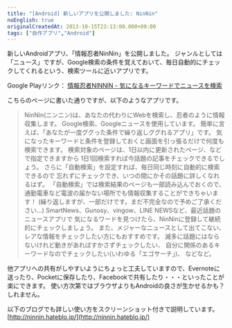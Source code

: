 ```yaml
---
title: "[Android] 新しいアプリを公開しました: NinNin"
noEnglish: true
originalCreatedAt: 2013-10-15T23:13:00.000+09:00
tags: ["自作アプリ","Android"]
---
```

新しいAndroidアプリ、「情報忍者NinNin」を公開しました。
ジャンルとしては「ニュース」ですが、Google検索の条件を覚えておいて、毎日自動的にチェックしてくれるという、検索ツールに近いアプリです。

Google Playリンク：
[情報忍者NINNIN - 気になるキーワードでニュースを検索](https://play.google.com/store/apps/details?id=me.ninnin)
<!--more-->
こちらのページに書いた通りですが、以下のようなアプリです。

> NinNin(ニンニン)は、あなたの代わりにWebを検索し、忍者のように情報収集します。 Google検索、Googleニュースを使用しています。 簡単に言えば、「あなたが一度ググった条件で繰り返しググれるアプリ」です。 気になったキーワードと条件を登録しておくと画面を引っ張るだけで何度も検索できます。 検索対象のページは、1日以内に更新されたページ、などで指定できますから 1日1回検索すれば今話題の記事をチェックできるでしょう。 さらに「自動検索」を設定すれば、毎日同じ時刻に自動的に検索できるので 忘れずにチェックでき、いつの間にかその話題に詳しくなれるはず。 「自動検索」では検索結果のページも一部読み込んでおくので、 通勤電車など電波の届かない場所でも情報収集することができちゃいます！ (繰り返しますが、一部だけです。まだ不完全なので予めご了承ください…) SmartNews、Gunosy、vingow、LINE NEWSなど、最近話題のニュースアプリで 気になるワードを見つけたら、NinNinに登録して継続的にチェックしましょう。 また、メジャーなニュースとして出てこない、レアな情報をチェックしたい方にもおすすめです。 滅多に話題にはならないけれど動きがあればすかさずチェックしたい、 自分に関係のあるキーワードなのでチェックしたい(いわゆる「エゴサーチ」)、 などなど。

他アプリへの共有がしやすいようにちょっと工夫していますので、Evernoteに送ったり、Pocketに保存したり、Facebookで共有したり・・・といったことが楽にできます。
使い方次第ではブラウザよりもAndroidの良さが生かせるかも？しれません。

以下のブログでも詳しい使い方をスクリーンショット付きで説明しています。
[http://ninnin.hateblo.jp/](http://ninnin.hateblo.jp/)
